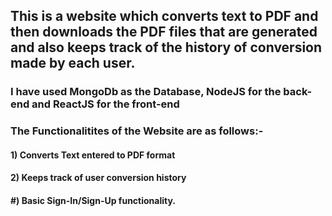 ## This is a website which converts text to PDF and then downloads the PDF files that are generated and also keeps track of the history of conversion made by each user.

### I have used MongoDb as the Database, NodeJS for the back-end and ReactJS for the front-end
### The Functionalitites of the Website are as follows:-
#### 1) Converts Text entered to PDF format
#### 2) Keeps track of user conversion history
#### #) Basic Sign-In/Sign-Up functionality.